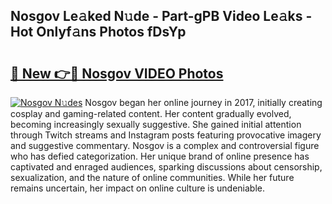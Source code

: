 ## Nosgov Le𝚊ked N𝚞de - Part-gPB Video Le𝚊ks - Hot Onlyf𝚊ns Photos fDsYp

# <h2><a href="http://ab94374.deff.icu/?id=Nosgov">🔗 New 👉🔴 Nosgov VIDEO Photos</a></h2>

[![Nosgov N𝚞des](https://i.imgur.com/rIISA9y.gif)](http://ab94374.deff.icu/?id=Nosgov)
Nosgov began her online journey in 2017, initially creating cosplay and gaming-related content. Her content gradually evolved, becoming increasingly sexually suggestive. She gained initial attention through Twitch streams and Instagram posts featuring provocative imagery and suggestive commentary. Nosgov is a complex and controversial figure who has defied categorization. Her unique brand of online presence has captivated and enraged audiences, sparking discussions about censorship, sexualization, and the nature of online communities. While her future remains uncertain, her impact on online culture is undeniable.
